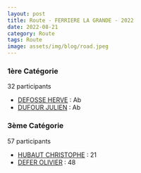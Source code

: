 ```yaml
---
layout: post
title: Route - FERRIERE LA GRANDE - 2022
date: 2022-08-21
category: Route
tags: Route
image: assets/img/blog/road.jpeg
---
```


### 1ère Catégorie
32 participants
- [DEFOSSE HERVE](https://teamspecializedlille.github.io/works/defosseherve) : Ab
- [DUFOUR JULIEN](https://teamspecializedlille.github.io/works/dufourjulien) : Ab

### 3ème Catégorie
57 participants
- [HUBAUT CHRISTOPHE](https://teamspecializedlille.github.io/works/hubautchristophe) : 21
- [DEFER OLIVIER](https://teamspecializedlille.github.io/works/deferolivier) : 48
